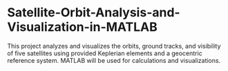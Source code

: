# Satellite-Orbit-Analysis-and-Visualization-in-MATLAB
This project analyzes and visualizes the orbits, ground tracks, and visibility of five satellites using provided Keplerian elements and a geocentric reference system. MATLAB will be used for calculations and visualizations.

